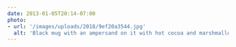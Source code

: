 ```yaml
---
date: 2013-01-05T20:14-07:00
photo:
- url: '/images/uploads/2018/9ef20a3544.jpg'
  alt: 'Black mug with an ampersand on it with hot cocoa and marshmallows'
---
```

